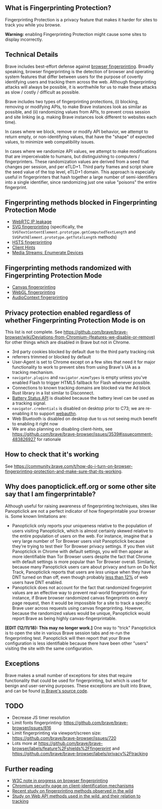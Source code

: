 ## What is Fingerprinting Protection?

Fingerprinting Protection is a privacy feature that makes it harder for sites to track you while you browse.

**Warning:** enabling Fingerprinting Protection might cause some sites to display incorrectly.

## Technical Details

Brave includes best-effort defense against [browser fingerprinting](https://www.torproject.org/projects/torbrowser/design/#fingerprinting-linkability). Broadly speaking, browser fingerprinting is the detection of browser and operating system features that differ between users for the purpose of covertly identifying users and tracking them across the web. Although fingerprinting attacks will always be possible, it is worthwhile for us to make these attacks as slow / costly / difficult as possible.

Brave includes two types of fingerprinting protections, (i) blocking, removing or modifying APIs, to make Brave instances look as similar as possible, and (ii) randomizing values from APIs, to prevent cross session and site linking (e.g. making Brave instances look different to websites each time).

In cases where we block, remove or modify API behavior, we attempt to return empty, or non-identifying values, that have the "shape" of expected values, to minimize web compatibility issues.

In cases where we randomize API values, we attempt to make modifications that are imperceivable to humans, but distinguishing to computers / fingerprinters.  These randomization values are derived from a seed that changes per session, and per eTLD+1.  Third party frames and script share the seed value of the top level, eTLD+1 domain. This approach is especially useful in fingerprinters that hash together a large number of semi-identifiers into a single identifier, since randomizing just one value "poisons" the entire fingerprint.

## Fingerprinting methods blocked in Fingerprinting Protection Mode

* [WebRTC IP leakage](https://github.com/brave/browser-laptop/issues/260)
* [SVG fingerprinting](https://github.com/brave/browser-laptop/issues/10288) (specifically, the `SVGTextContentElement.prototype.getComputedTextLength` and `SVGPathElement.prototype.getTotalLength` methods)
* [HSTS fingerprinting](https://github.com/brave/brave-browser/issues/3419)
* [Client Hints](https://github.com/brave/brave-browser/issues/3539)
* [Media Streams: Enumerate Devices](https://github.com/brave/brave-browser/issues/4464)

## Fingerprinting methods randomized with Fingerprinting Protection Mode

* [Canvas fingerprinting](https://www.browserleaks.com/canvas)
* [WebGL fingerprinting](https://amiunique.org/faq)
* [AudioContext fingerprinting](https://audiofingerprint.openwpm.com/)


## Privacy protection enabled regardless of whether Fingerprinting Protection Mode is on

This list is not complete. See https://github.com/brave/brave-browser/wiki/Deviations-from-Chromium-(features-we-disable-or-remove) for other things which are disabled in Brave but not in Chrome.

* 3rd party cookies blocked by default due to the third party tracking risk
* referrers trimmed or blocked by default
* User-Agent is set to Chrome except on a few sites that need it for major functionality to work to prevent sites from using Brave's UA as a tracking mechanism.
* `navigator.plugins` and `navigator.mimeTypes` is empty unless you've enabled Flash to trigger HTML5 fallback for Flash whenever possible.
* Connections to known tracking domains are blocked via the Ad block Rust library in a list similar to Disconnect.
* [Battery Status API](https://github.com/brave/browser-laptop/issues/1885) is disabled because the battery level can be used as a tracking signal.
* `navigator.credentials` is disabled on desktop prior to C73; we are re-enabling it to support [webauthn](https://hacks.mozilla.org/2018/01/using-hardware-token-based-2fa-with-the-webauthn-api/).
* Web Bluetooth is disabled on desktop due to us not seeing much benefit to enabling it right now
* We are also planning on disabling client-hints, see https://github.com/brave/brave-browser/issues/3539#issuecomment-483826927 for rationale

## How to check that it's working

See https://community.brave.com/t/how-do-i-turn-on-browser-fingerprinting-protection-and-make-sure-that-its-working.

## Why does panopticlick.eff.org or some other site say that I am fingerprintable?

Although useful for raising awareness of fingerprinting techniques, sites like Panopticlick are not a perfect indicator of how fingerprintable your browser is. Some known limitations are:

* Panopticlick only reports your uniqueness relative to the population of users visiting Panopticlick, which is almost certainly skewed relative to the entire population of users on the web. For instance, imagine that a very large number of Tor Browser users visit Panopticlick because they're trying to test their Tor Browser privacy settings. If you then visit Panopticlick in Chrome with default settings, you will then appear as more identifiable than Tor Browser users despite the fact that Chrome with default settings is more popular than Tor Browser overall. Similarly, because many Panopticlick users care about privacy and turn on Do Not Track, Panopticlick reports that users are *less* unique when they have DNT turned on than off, even though probably [less than 12%](https://blog.mozilla.org/netpolicy/2013/05/03/mozillas-new-do-not-track-dashboard-firefox-users-continue-to-seek-out-and-enable-dnt/) of web users have DNT enabled.
* Panopticlick does not account for the fact that randomized fingerprint values are an effective way to prevent real-world fingerprinting. For instance, if Brave browser randomized canvas fingerprints on every page request, then it would be impossible for a site to track a specific Brave user across requests using canvas fingerprinting. However, because the randomized values would be unique, Panopticlick would report Brave as being highly canvas-fingerprintable.

**[EDIT (12/11/18): This may no longer work.]** One way to "trick" Panopticlick is to open the site in various Brave session tabs and re-run the fingerprinting test. Panopticlick will then report that your Brave configuration is less identifiable because there have been other "users" visiting the site with the same configuration.

## Exceptions
Brave makes a small number of exceptions for sites that require functionality that could be used for fingerprinting, but which is used for benign and user-serving purposes.  These exceptions are built into Brave, and can be found [in Brave's source code](https://github.com/brave/brave-core/blob/master/common/shield_exceptions.cc#L41).

## TODO
* Decrease JS timer resolution
* Limit fonts fingerprinting: https://github.com/brave/brave-browser/issues/816
* Limit fingerprinting via viewport/screen size: https://github.com/brave/brave-browser/issues/720
* Lots more at https://github.com/brave/brave-browser/labels/feature%2Fshields%2Ffingerprint and https://github.com/brave/brave-browser/labels/privacy%2Ftracking

## Further reading
* [W3C note in progress on browser fingerprinting](https://w3c.github.io/fingerprinting-guidance/)
* [Chromium security page on client-identification mechanisms](https://sites.google.com/a/chromium.org/dev/Home/chromium-security/client-identification-mechanisms)
* [Recent study on fingerprinting methods observed in the wild](http://randomwalker.info/publications/OpenWPM_1_million_site_tracking_measurement.pdf)
* [Study on Web API methods used in the wild, and their relation to tracking](https://www.cs.uic.edu/%7Epsnyder/static/papers/Browser_Feature_Usage_on_the_Modern_Web.pdf)